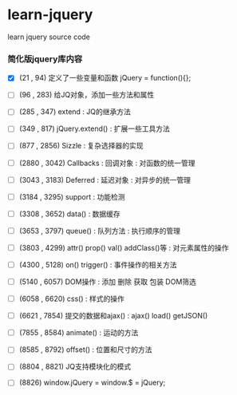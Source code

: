 # learn-jquery
learn jquery source code

### 简化版jquery库内容

- [x] (21 , 94) 定义了一些变量和函数 jQuery = function(){};

- [ ] (96 , 283) 给JQ对象，添加一些方法和属性
	
- [ ] (285 , 347) extend : JQ的继承方法
	
- [ ] (349 , 817) jQuery.extend() : 扩展一些工具方法
	
- [ ] (877 , 2856)  Sizzle : 复杂选择器的实现 
	
- [ ] (2880 , 3042) Callbacks : 回调对象 : 对函数的统一管理
 
- [ ] (3043 , 3183) Deferred : 延迟对象 : 对异步的统一管理

- [ ] (3184 , 3295) support : 功能检测

- [ ] (3308 , 3652) data() : 数据缓存

- [ ] (3653 , 3797) queue() : 队列方法 : 执行顺序的管理 

- [ ] (3803 , 4299) attr() prop() val() addClass()等 : 对元素属性的操作

- [ ] (4300 , 5128) on() trigger() : 事件操作的相关方法

- [ ] (5140 , 6057) DOM操作 : 添加 删除 获取 包装 DOM筛选

- [ ] (6058 , 6620) css() : 样式的操作
 
- [ ] (6621 , 7854) 提交的数据和ajax() : ajax() load() getJSON()

- [ ] (7855 , 8584) animate() : 运动的方法

- [ ] (8585 , 8792) offset() : 位置和尺寸的方法

- [ ] (8804 , 8821) JQ支持模块化的模式

- [ ] (8826)  window.jQuery = window.$ = jQuery;
